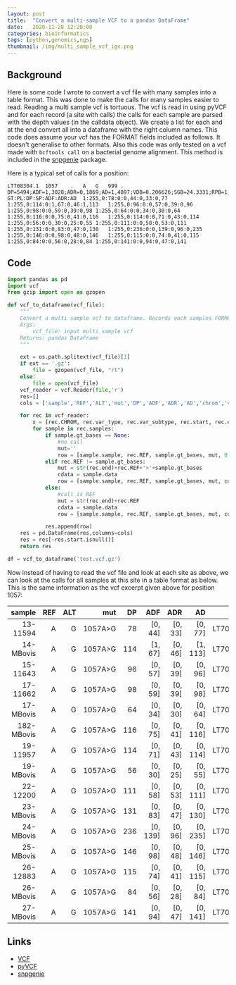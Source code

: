 ```yaml
---
layout: post
title:  "Convert a multi-sample VCF to a pandas DataFrame"
date:   2020-11-28 12:20:00
categories: bioinformatics
tags: [python,genomics,ngs]
thumbnail: /img/multi_sample_vcf_igv.png
---
```


## Background

Here is some code I wrote to convert a vcf file with many samples into a table format. This was done to make the calls for many samples easier to read. Reading a multi sample vcf is tortuous. The vcf is read in using pyVCF and for each record (a site with calls) the calls for each sample are parsed with the depth values (in the calldata object). We create a list for each and at the end convert all into a dataframe with the right column names. This code does assume your vcf has the FORMAT fields included as follows. It doesn't generalise to other formats. Also this code was only tested on a vcf made with `bcftools call` on a bacterial genome alignment. This method is included in the [snpgenie](https://github.com/dmnfarrell/snpgenie) package.

Here is a typical set of calls for a position:

```
LT708304.1	1057	.	A	G	999	.	DP=5494;ADF=1,3028;ADR=0,1869;AD=1,4897;VDB=0.206626;SGB=24.3331;RPB=1;MQB=1;MQSB=1;BQB=1;MQ0F=0;AC=46;AN=46;DP4=1,0,3034,1873;MQ=60	GT:PL:DP:SP:ADF:ADR:AD	1:255,0:78:0:0,44:0,33:0,77	1:255,0:114:0:1,67:0,46:1,113	1:255,0:96:0:0,57:0,39:0,96	1:255,0:98:0:0,59:0,39:0,98	1:255,0:64:0:0,34:0,30:0,64	1:255,0:116:0:0,75:0,41:0,116	1:255,0:114:0:0,71:0,43:0,114	1:255,0:56:0:0,30:0,25:0,55	1:255,0:111:0:0,58:0,53:0,111	1:255,0:131:0:0,83:0,47:0,130	1:255,0:236:0:0,139:0,96:0,235	1:255,0:146:0:0,98:0,48:0,146	1:255,0:115:0:0,74:0,41:0,115	1:255,0:84:0:0,56:0,28:0,84	1:255,0:141:0:0,94:0,47:0,141
```

## Code

```python
import pandas as pd
import vcf
from gzip import open as gzopen

def vcf_to_dataframe(vcf_file):
    """
    Convert a multi sample vcf to dataframe. Records each samples FORMAT fields.
    Args:
        vcf_file: input multi sample vcf
    Returns: pandas DataFrame
    """

    ext = os.path.splitext(vcf_file)[1]
    if ext == '.gz':
        file = gzopen(vcf_file, "rt")
    else:
        file = open(vcf_file)
    vcf_reader = vcf.Reader(file,'r')
    res=[]
    cols = ['sample','REF','ALT','mut','DP','ADF','ADR','AD','chrom','var_type','sub_type','start','end','QUAL']

    for rec in vcf_reader:
        x = [rec.CHROM, rec.var_type, rec.var_subtype, rec.start, rec.end, rec.QUAL]
        for sample in rec.samples:
            if sample.gt_bases == None:
                #no call
                mut=''
                row = [sample.sample, rec.REF, sample.gt_bases, mut, 0,0,0,0]
            elif rec.REF != sample.gt_bases:
                mut = str(rec.end)+rec.REF+'>'+sample.gt_bases
                cdata = sample.data
                row = [sample.sample, rec.REF, sample.gt_bases, mut, cdata[2], cdata[4] ,cdata[5], cdata[6]] + x
            else:
                #call is REF
                mut = str(rec.end)+rec.REF              
                cdata = sample.data
                row = [sample.sample, rec.REF, sample.gt_bases, mut, cdata[2], cdata[4] ,cdata[5], cdata[6]] + x

            res.append(row)
    res = pd.DataFrame(res,columns=cols)
    res = res[~res.start.isnull()]
    return res

df = vcf_to_dataframe('test.vcf.gz')  
```

Now instead of having to read the vcf file and look at each site as above, we can look at the calls for all samples at this site in a table format as below. This is the same information as the vcf excerpt given above for position 1057:

|     sample | REF | ALT |     mut |  DP |      ADF |     ADR |       AD |      chrom | var_type | sub_type | start  | end    | QUAL  |
|-----------:|----:|----:|--------:|----:|---------:|--------:|---------:|-----------:|----------|----------|--------|--------|-------|
|   13-11594 |   A |   G | 1057A>G |  78 |  [0, 44] | [0, 33] | [0, 77]  | LT708304.1 | snp      | ts       | 1056.0 | 1057.0 | 999.0 |
|  14-MBovis |   A |   G | 1057A>G | 114 |  [1, 67] | [0, 46] | [1, 113] | LT708304.1 | snp      | ts       | 1056.0 | 1057.0 | 999.0 |
|   15-11643 |   A |   G | 1057A>G |  96 |  [0, 57] | [0, 39] | [0, 96]  | LT708304.1 | snp      | ts       | 1056.0 | 1057.0 | 999.0 |
|   17-11662 |   A |   G | 1057A>G |  98 |  [0, 59] | [0, 39] | [0, 98]  | LT708304.1 | snp      | ts       | 1056.0 | 1057.0 | 999.0 |
|  17-MBovis |   A |   G | 1057A>G |  64 |  [0, 34] | [0, 30] | [0, 64]  | LT708304.1 | snp      | ts       | 1056.0 | 1057.0 | 999.0 |
| 182-MBovis |   A |   G | 1057A>G | 116 |  [0, 75] | [0, 41] | [0, 116] | LT708304.1 | snp      | ts       | 1056.0 | 1057.0 | 999.0 |
| 19-11957   | A   | G   | 1057A>G | 114 | [0, 71]  | [0, 43] | [0, 114] | LT708304.1 | snp      | ts       | 1056.0 | 1057.0 | 999.0 |
| 19-MBovis  | A   | G   | 1057A>G | 56  | [0, 30]  | [0, 25] | [0, 55]  | LT708304.1 | snp      | ts       | 1056.0 | 1057.0 | 999.0 |
| 22-12200   | A   | G   | 1057A>G | 111 | [0, 58]  | [0, 53] | [0, 111] | LT708304.1 | snp      | ts       | 1056.0 | 1057.0 | 999.0 |
| 23-MBovis  | A   | G   | 1057A>G | 131 | [0, 83]  | [0, 47] | [0, 130] | LT708304.1 | snp      | ts       | 1056.0 | 1057.0 | 999.0 |
| 24-MBovis  | A   | G   | 1057A>G | 236 | [0, 139] | [0, 96] | [0, 235] | LT708304.1 | snp      | ts       | 1056.0 | 1057.0 | 999.0 |
| 25-MBovis  | A   | G   | 1057A>G | 146 | [0, 98]  | [0, 48] | [0, 146] | LT708304.1 | snp      | ts       | 1056.0 | 1057.0 | 999.0 |
| 26-12883   | A   | G   | 1057A>G | 115 | [0, 74]  | [0, 41] | [0, 115] | LT708304.1 | snp      | ts       | 1056.0 | 1057.0 | 999.0 |
| 26-MBovis  | A   | G   | 1057A>G | 84  | [0, 56]  | [0, 28] | [0, 84]  | LT708304.1 | snp      | ts       | 1056.0 | 1057.0 | 999.0 |
| 27-MBovis  | A   | G   | 1057A>G | 141 | [0, 94]  | [0, 47] | [0, 141] | LT708304.1 | snp      | ts       | 1056.0 | 1057.0 | 999.0 |


## Links

* [VCF](https://en.wikipedia.org/wiki/Variant_Call_Format)
* [pyVCF](https://pyvcf.readthedocs.io/en/latest/index.html)
* [snpgenie](https://github.com/dmnfarrell/snpgenie)
